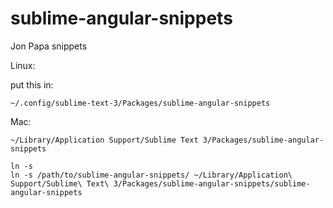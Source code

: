 # sublime-angular-snippets
Jon Papa snippets

Linux:

put this in:
```
~/.config/sublime-text-3/Packages/sublime-angular-snippets
```

Mac:

```
~/Library/Application Support/Sublime Text 3/Packages/sublime-angular-snippets
```

```
ln -s 
ln -s /path/to/sublime-angular-snippets/ ~/Library/Application\ Support/Sublime\ Text\ 3/Packages/sublime-angular-snippets/sublime-angular-snippets
```
